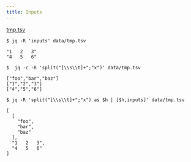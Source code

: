 ```yaml
---
title: Inputs
---
```


[tmp.tsv](../data/tmp.tsv)

```console
$ jq -R 'inputs' data/tmp.tsv

"1   2   3"
"4   5   6"
```

```console
$  jq -c -R 'split("[\\s\\t]+";"x")' data/tmp.tsv

["foo","bar","baz"]
["1","2","3"]
["4","5","6"]
```

```console
$ jq -R 'split("[\\s\\t]+";"x") as $h | [$h,inputs]' data/tmp.tsv

[
  [
    "foo",
    "bar",
    "baz"
  ],
  "1   2   3",
  "4   5   6"
]
```
